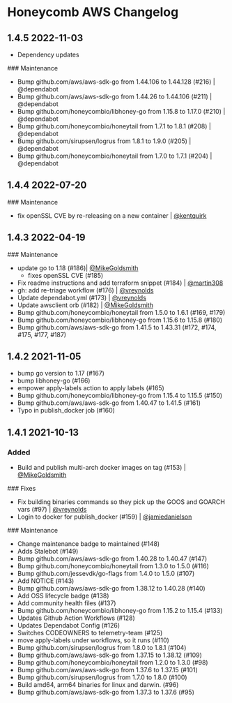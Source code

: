 # Honeycomb AWS Changelog

## 1.4.5 2022-11-03

- Dependency updates

### Maintenance
- Bump github.com/aws/aws-sdk-go from 1.44.106 to 1.44.128 (#216) | @dependabot
- Bump github.com/aws/aws-sdk-go from 1.44.26 to 1.44.106 (#211) | @dependabot
- Bump github.com/honeycombio/libhoney-go from 1.15.8 to 1.17.0 (#210) | @dependabot
- Bump github.com/honeycombio/honeytail from 1.7.1 to 1.8.1 (#208) | @dependabot
- Bump github.com/sirupsen/logrus from 1.8.1 to 1.9.0 (#205) | @dependabot
- Bump github.com/honeycombio/honeytail from 1.7.0 to 1.7.1 (#204) | @dependabot

## 1.4.4 2022-07-20

### Maintenance

- fix openSSL CVE by re-releasing on a new container | [@kentquirk](https://github.com/kentquirk)

## 1.4.3 2022-04-19

### Maintenance

- update go to 1.18 (#186)| [@MikeGoldsmith](https://github.com/MikeGoldsmith)
  - fixes openSSL CVE (#185)
- Fix readme instructions and add terraform snippet (#184) | [@martin308](https://github.com/martin308)
- gh: add re-triage workflow (#176) | [@vreynolds](https://github.com/vreynolds)
- Update dependabot.yml (#173) | [@vreynolds](https://github.com/vreynolds)
- Update awsclient orb (#182) | [@MikeGoldsmith](https://github.com/MikeGoldsmith)
- Bump github.com/honeycombio/honeytail from 1.5.0 to 1.6.1 (#169, #179)
- Bump github.com/honeycombio/libhoney-go from 1.15.6 to 1.15.8 (#180)
- Bump github.com/aws/aws-sdk-go from 1.41.5 to 1.43.31 (#172, #174, #175, #177, #187)

## 1.4.2 2021-11-05

- bump go version to 1.17 (#167)
- bump libhoney-go (#166)
- empower apply-labels action to apply labels (#165)
- Bump github.com/honeycombio/libhoney-go from 1.15.4 to 1.15.5 (#150)
- Bump github.com/aws/aws-sdk-go from 1.40.47 to 1.41.5 (#161)
- Typo in publish_docker job (#160)

## 1.4.1 2021-10-13

### Added

- Build and publish multi-arch docker images on tag (#153) | [@MikeGoldsmith](https://github.com/MikeGoldsmith)

### Fixes

- Fix building binaries commands so they pick up the GOOS and GOARCH vars (#97) | [@vreynolds](https://github.com/vreynolds)
- Login to docker for publish_docker (#159) | [@jamiedanielson](https://github.com/jamiedanielson)

### Maintenance

- Change maintenance badge to maintained (#148)
- Adds Stalebot (#149)
- Bump github.com/aws/aws-sdk-go from 1.40.28 to 1.40.47 (#147)
- Bump github.com/honeycombio/honeytail from 1.3.0 to 1.5.0 (#116)
- Bump github.com/jessevdk/go-flags from 1.4.0 to 1.5.0 (#107)
- Add NOTICE (#143)
- Bump github.com/aws/aws-sdk-go from 1.38.12 to 1.40.28 (#140)
- Add OSS lifecycle badge (#138)
- Add community health files (#137)
- Bump github.com/honeycombio/libhoney-go from 1.15.2 to 1.15.4 (#133)
- Updates Github Action Workflows (#128)
- Updates Dependabot Config (#126)
- Switches CODEOWNERS to telemetry-team (#125)
- move apply-labels under workflows, so it runs (#110)
- Bump github.com/sirupsen/logrus from 1.8.0 to 1.8.1 (#104)
- Bump github.com/aws/aws-sdk-go from 1.37.15 to 1.38.12 (#109)
- Bump github.com/honeycombio/honeytail from 1.2.0 to 1.3.0 (#98)
- Bump github.com/aws/aws-sdk-go from 1.37.6 to 1.37.15 (#101)
- Bump github.com/sirupsen/logrus from 1.7.0 to 1.8.0 (#100)
- Build amd64, arm64 binaries for linux and darwin. (#96)
- Bump github.com/aws/aws-sdk-go from 1.37.3 to 1.37.6 (#95)
